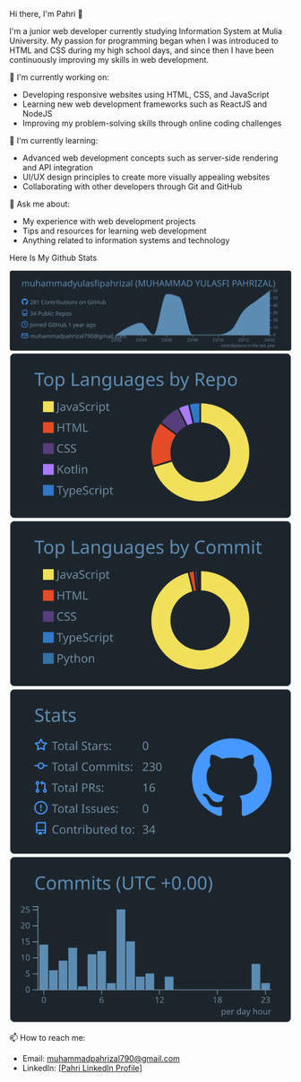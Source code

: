Hi there, I'm Pahri 👋

I'm a junior web developer currently studying Information System at Mulia University. My passion for programming began when I was introduced to HTML and CSS during my high school days, and since then I have been continuously improving my skills in web development.

🔭 I'm currently working on:
- Developing responsive websites using HTML, CSS, and JavaScript
- Learning new web development frameworks such as ReactJS and NodeJS
- Improving my problem-solving skills through online coding challenges

🌱 I'm currently learning:
- Advanced web development concepts such as server-side rendering and API integration
- UI/UX design principles to create more visually appealing websites
- Collaborating with other developers through Git and GitHub

💬 Ask me about:
- My experience with web development projects
- Tips and resources for learning web development
- Anything related to information systems and technology

Here Is My Github Stats

[![](https://raw.githubusercontent.com/muhammadyulasfipahrizal/pahri-github-stats/master/profile-summary-card-output/city_lights/0-profile-details.svg)](https://github.com/vn7n24fzkq/github-profile-summary-cards)
[![](https://raw.githubusercontent.com/muhammadyulasfipahrizal/pahri-github-stats/master/profile-summary-card-output/city_lights/1-repos-per-language.svg)](https://github.com/vn7n24fzkq/github-profile-summary-cards) [![](https://raw.githubusercontent.com/muhammadyulasfipahrizal/pahri-github-stats/master/profile-summary-card-output/city_lights/2-most-commit-language.svg)](https://github.com/vn7n24fzkq/github-profile-summary-cards)
[![](https://raw.githubusercontent.com/muhammadyulasfipahrizal/pahri-github-stats/master/profile-summary-card-output/city_lights/3-stats.svg)](https://github.com/vn7n24fzkq/github-profile-summary-cards) [![](https://raw.githubusercontent.com/muhammadyulasfipahrizal/pahri-github-stats/master/profile-summary-card-output/city_lights/4-productive-time.svg)](https://github.com/vn7n24fzkq/github-profile-summary-cards)


📫 How to reach me:
- Email: muhammadpahrizal790@gmail.com
- LinkedIn: [[Pahri Linkedln Profile]](https://www.linkedin.com/in/muhammad-yulasfi-pahrizal/)

<!---
muhammadyulasfipahrizal/muhammadyulasfipahrizal is a ✨ special ✨ repository because its `README.md` (this file) appears on your GitHub profile.
You can click the Preview link to take a look at your changes.
--->
